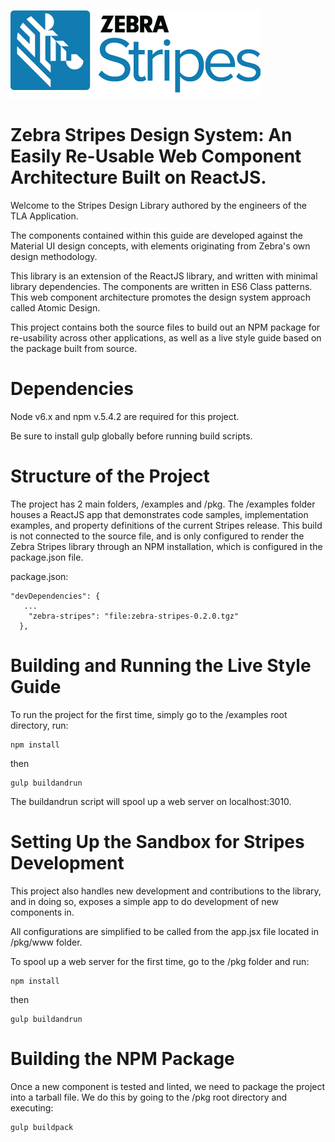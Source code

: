 ![Zebra Stripes](zstripes.png?raw=true)
# Zebra Stripes Design System: An Easily Re-Usable Web Component Architecture Built on ReactJS.

Welcome to the Stripes Design Library authored by the engineers of the TLA Application.

The components contained within this guide are developed against the Material UI design concepts, with elements originating from Zebra's own design methodology.

This library is an extension of the ReactJS library, and written with minimal library dependencies. The components are written in ES6 Class patterns. This web component architecture promotes the design system approach called Atomic Design.

This project contains both the source files to build out an NPM package for re-usability across other applications, as well as a live style guide based on the package built from source.

# Dependencies

Node v6.x and npm v.5.4.2 are required for this project.

Be sure to install gulp globally before running build scripts.

# Structure of the Project

The project has 2 main folders, /examples and /pkg. The /examples folder houses a ReactJS app that demonstrates code samples, implementation examples, and property definitions of the current Stripes release. This build is not connected to the source file, and is only configured to render the Zebra Stripes library through an NPM installation, which is configured in the package.json file.

package.json:
```
"devDependencies": {
   ...
    "zebra-stripes": "file:zebra-stripes-0.2.0.tgz"
  },
```

# Building and Running the Live Style Guide

To run the project for the first time, simply go to the /examples root directory, run:
```
npm install
```
then
```
gulp buildandrun
```

The buildandrun script will spool up a web server on localhost:3010.

# Setting Up the Sandbox for Stripes Development 

This project also handles new development and contributions to the library, and in doing so, exposes a simple app to do development of new components in.
 
All configurations are simplified to be called from the app.jsx file located in /pkg/www folder.

To spool up a web server for the first time, go to the /pkg folder and run:

```
npm install
```
then
```
gulp buildandrun
```

# Building the NPM Package

Once a new component is tested and linted, we need to package the project into a tarball file. We do this by going to the /pkg root directory and executing:
```
gulp buildpack
```
